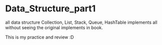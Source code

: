 # Data_Structure_part1
all data structure Collection, List, Stack, Queue, HashTable implements all without seeing the original implements in book.

This is my practice and review :D

